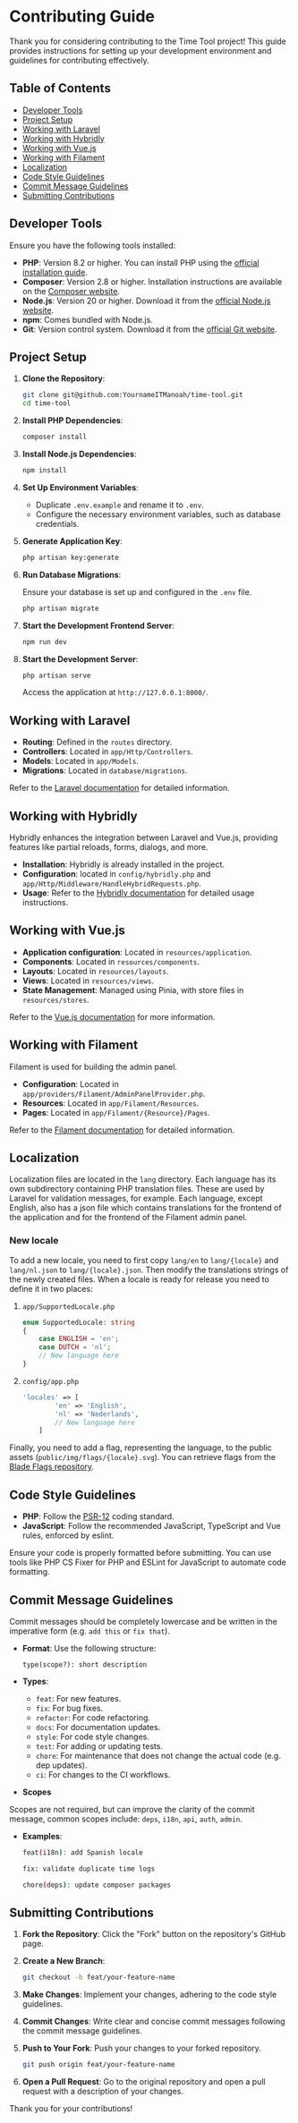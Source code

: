 
# Contributing Guide

Thank you for considering contributing to the Time Tool project! This guide provides instructions for setting up your development environment and guidelines for contributing effectively.

## Table of Contents

- [Developer Tools](#developer-tools)
- [Project Setup](#project-setup)
- [Working with Laravel](#working-with-laravel)
- [Working with Hybridly](#working-with-hybridly)
- [Working with Vue.js](#working-with-vuejs)
- [Working with Filament](#working-with-filament)
- [Localization](#localization)
- [Code Style Guidelines](#code-style-guidelines)
- [Commit Message Guidelines](#commit-message-guidelines)
- [Submitting Contributions](#submitting-contributions)

## Developer Tools

Ensure you have the following tools installed:

- **PHP**: Version 8.2 or higher. You can install PHP using the [official installation guide](https://laravel.com/docs/11.x/installation#installing-php).
- **Composer**: Version 2.8 or higher. Installation instructions are available on the [Composer website](https://getcomposer.org/download/).
- **Node.js**: Version 20 or higher. Download it from the [official Node.js website](https://nodejs.org/).
- **npm**: Comes bundled with Node.js.
- **Git**: Version control system. Download it from the [official Git website](https://git-scm.com/downloads).

## Project Setup

1. **Clone the Repository**:

   ```bash
   git clone git@github.com:YournameITManoah/time-tool.git
   cd time-tool
   ```

2. **Install PHP Dependencies**:

   ```bash
   composer install
   ```

3. **Install Node.js Dependencies**:

   ```bash
   npm install
   ```

4. **Set Up Environment Variables**:

   - Duplicate `.env.example` and rename it to `.env`.
   - Configure the necessary environment variables, such as database credentials.

5. **Generate Application Key**:

   ```bash
   php artisan key:generate
   ```

6. **Run Database Migrations**:

   Ensure your database is set up and configured in the `.env` file.

   ```bash
   php artisan migrate
   ```

7. **Start the Development Frontend Server**:

   ```bash
   npm run dev
   ```

8. **Start the Development Server**:

   ```bash
   php artisan serve
   ```

   Access the application at `http://127.0.0.1:8000/`.

## Working with Laravel

- **Routing**: Defined in the `routes` directory.
- **Controllers**: Located in `app/Http/Controllers`.
- **Models**: Located in `app/Models`.
- **Migrations**: Located in `database/migrations`.

Refer to the [Laravel documentation](https://laravel.com/docs/11.x) for detailed information.

## Working with Hybridly

Hybridly enhances the integration between Laravel and Vue.js, providing features like partial reloads, forms, dialogs, and more.

- **Installation**: Hybridly is already installed in the project.
- **Configuration**: located in `config/hybridly.php` and `app/Http/Middleware/HandleHybridRequests.php`.
- **Usage**: Refer to the [Hybridly documentation](https://hybridly.dev/guide/) for detailed usage instructions.

## Working with Vue.js

- **Application configuration**: Located in `resources/application`.
- **Components**: Located in `resources/components`.
- **Layouts**: Located in `resources/layouts`.
- **Views**: Located in `resources/views`.
- **State Management**: Managed using Pinia, with store files in `resources/stores`.

Refer to the [Vue.js documentation](https://vuejs.org/guide/) for more information.

## Working with Filament

Filament is used for building the admin panel.

- **Configuration**: Located in `app/providers/Filament/AdminPanelProvider.php`.
- **Resources**: Located in `app/Filament/Resources`.
- **Pages**: Located in `app/Filament/{Resource}/Pages`.

Refer to the [Filament documentation](https://filamentphp.com/docs/) for detailed information.

## Localization

Localization files are located in the `lang` directory. Each language has its own subdirectory containing PHP translation files. These are used by Laravel for validation messages, for example. Each language, except English, also has a json file which contains translations for the frontend of the application and for the frontend of the Filament admin panel.

### New locale

To add a new locale, you need to first copy `lang/en` to `lang/{locale}` and `lang/nl.json` to `lang/{locale}.json`. Then modify the translations strings of the newly created files. When a locale is ready for release you need to define it in two places:

1. `app/SupportedLocale.php`

    ```php
    enum SupportedLocale: string
    {
        case ENGLISH = 'en';
        case DUTCH = 'nl';
        // New language here
    }
    ```

2. `config/app.php`

    ```php
    'locales' => [
            'en' => 'English',
            'nl' => 'Nederlands',
            // New language here
        ]
    ```

Finally, you need to add a flag, representing the language, to the public assets (`public/img/flags/{locale}.svg`). You can retrieve flags from the [Blade Flags repository](https://github.com/MohmmedAshraf/blade-flags/tree/main/resources/svg).

## Code Style Guidelines

- **PHP**: Follow the [PSR-12](https://www.php-fig.org/psr/psr-12/) coding standard.
- **JavaScript**: Follow the recommended JavaScript, TypeScript and Vue rules, enforced by eslint.

Ensure your code is properly formatted before submitting. You can use tools like PHP CS Fixer for PHP and ESLint for JavaScript to automate code formatting.

## Commit Message Guidelines

Commit messages should be completely lowercase and be written in the imperative form (e.g. `add this` or `fix that`).

- **Format**: Use the following structure:

  ```type(scope?): short description```

- **Types**:

  - `feat`: For new features.
  - `fix`: For bug fixes.
  - `refactor`: For code refactoring.
  - `docs`: For documentation updates.
  - `style`: For code style changes.
  - `test`: For adding or updating tests.
  - `chore`: For maintenance that does not change the actual code (e.g. dep updates).
  - `ci`: For changes to the CI workflows.

- **Scopes**

Scopes are not required, but can improve the clarity of the commit message, common scopes include: `deps`, `i18n`, `api`, `auth`, `admin`.

- **Examples**:

  ```bash
  feat(i18n): add Spanish locale
  ```

  ```bash
  fix: validate duplicate time logs
  ```

  ```bash
  chore(deps): update composer packages
  ```

## Submitting Contributions

1. **Fork the Repository**: Click the "Fork" button on the repository's GitHub page.
2. **Create a New Branch**:

   ```bash
   git checkout -b feat/your-feature-name
   ```

3. **Make Changes**: Implement your changes, adhering to the code style guidelines.
4. **Commit Changes**: Write clear and concise commit messages following the commit message guidelines.
5. **Push to Your Fork**: Push your changes to your forked repository.

   ```bash
   git push origin feat/your-feature-name
   ```

6. **Open a Pull Request**: Go to the original repository and open a pull request with a description of your changes.

Thank you for your contributions!
